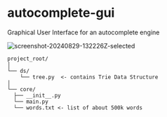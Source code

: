 # autocomplete-gui
Graphical User Interface for an autocomplete engine

![screenshot-20240829-132226Z-selected](https://github.com/user-attachments/assets/4d198eb6-9ab2-4636-a95b-c1de11d41053)

```
project_root/
│
└── ds/
    └── tree.py  <- contains Trie Data Structure
│
└── core/
  ├── __init__.py
  └── main.py
  └── words.txt <- list of about 500k words
```
